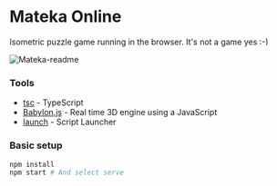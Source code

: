 # Mateka Online
Isometric puzzle game running in the browser. It's not a game yes :-)

![Mateka-readme](https://firebasestorage.googleapis.com/v0/b/mateka-online.appspot.com/o/images%2Fmateka-readme.png?alt=media)

### Tools
- [tsc](https://www.typescriptlang.org/) - TypeScript
- [Babylon.js](https://www.babylonjs.com/) - Real time 3D engine using a JavaScript
- [launch](https://www.npmjs.com/package/script-launcher) - Script Launcher

### Basic setup
``` bash
npm install
npm start # And select serve
```
